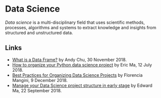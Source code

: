 # Data Science

<dfn>Data science</dfn> is a multi-disciplinary field that uses scientific methods, processes, algorithms and systems to extract knowledge and insights from structured and unstructured data.

## Links

-   [What is a Data Frame?](https://www.oilshell.org/blog/2018/11/30.html) by
    Andy Chu, 30 November 2018.
-   [How to organize your Python data science project](https://gist.github.com/ericmjl/27e50331f24db3e8f957d1fe7bbbe510) by Eric Ma, 12 July 2018.
-   [Best Practices for Organizing Data Science Projects](https://www.thinkingondata.com/how-to-organize-data-science-projects/) by Florencia Mangini, 9 December 2018.
-   [Manage your Data Science project structure in early stage](https://towardsdatascience.com/manage-your-data-science-project-structure-in-early-stage-95f91d4d0600) by Edward Ma, 22 September 2018.
